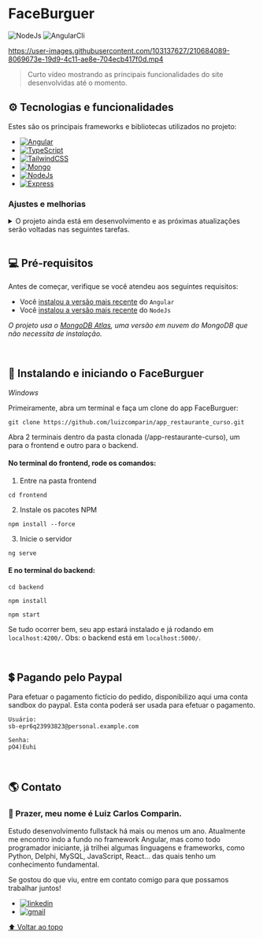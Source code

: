 # FaceBurguer

<!---Esses são exemplos. Veja https://shields.io para outras pessoas ou para personalizar este conjunto de escudos. Você pode querer incluir dependências, status do projeto e informações de licença aqui--->

![NodeJs](https://img.shields.io/badge/NodeJs-v16.17-4a8735.svg?style=for-the-badge)
![AngularCli](https://img.shields.io/badge/AngularCli-v15.0.3-aa0025.svg?style=for-the-badge)

<!-- ![GitHub repo size](https://img.shields.io/github/repo-size/iuricode/README-template?style=for-the-badge)
![GitHub language count](https://img.shields.io/github/languages/count/iuricode/README-template?style=for-the-badge)
![GitHub forks](https://img.shields.io/github/forks/iuricode/README-template?style=for-the-badge)
![Bitbucket open issues](https://img.shields.io/bitbucket/issues/iuricode/README-template?style=for-the-badge)
![Bitbucket open pull requests](https://img.shields.io/bitbucket/pr-raw/iuricode/README-template?style=for-the-badge) -->

https://user-images.githubusercontent.com/103137627/210684089-8069673e-19d9-4c11-ae8e-704ecb417f0d.mp4

> Curto vídeo mostrando as principais funcionalidades do site desenvolvidas até o momento.

## ⚙ Tecnologias e funcionalidades

Estes são os principais frameworks e bibliotecas utilizados no projeto:

-   [![Angular][angular.io]][angular-url]
-   [![TypeScript][typescript]][typescript-url]
-   [![TailwindCSS][tailwindcss]][tailwind-url]
-   [![Mongo][mongo]][mongo-url]
-   [![NodeJs][nodejs]][nodejs-url]
-   [![Express][express]][express-url]

### Ajustes e melhorias

<details>
  <summary>
O projeto ainda está em desenvolvimento e as próximas atualizações serão voltadas nas seguintes tarefas. 
  </summary>
  <br>
 
-   [ ] Visualização da página inicial em formato de lista
-   [ ] Criação página Perfil
-   [ ] Criação página Pedidos
-   [ ] Incluir review ao finalizar pedido
-   [ ] Atribuir funcionalidade aos favoritos
-   [ ] Consulta de endereço por CEP

</details>

<br>

## 💻 Pré-requisitos

Antes de começar, verifique se você atendeu aos seguintes requisitos:

<!---Estes são apenas requisitos de exemplo. Adicionar, duplicar ou remover conforme necessário--->

-   Você [instalou a versão mais recente](https://angular.io/cli) do `Angular`
-   Você [instalou a versão mais recente](https://nodejs.org/en/) do `NodeJs`

_O projeto usa o [MongoDB Atlas](https://www.mongodb.com/atlas/database), uma versão em nuvem do MongoDB que não necessita de instalação._

<br>

## 🚀 Instalando e iniciando o FaceBurguer

_Windows_

Primeiramente, abra um terminal e faça um clone do app FaceBurguer:

```
git clone https://github.com/luizcomparin/app_restaurante_curso.git
```

Abra 2 terminais dentro da pasta clonada (/app-restaurante-curso), um para o frontend e outro para o backend.

#### No terminal do frontend, rode os comandos:

1. Entre na pasta frontend

```
cd frontend
```

2. Instale os pacotes NPM

```
npm install --force
```

3. Inicie o servidor

```
ng serve
```

#### E no terminal do backend:

```
cd backend

npm install

npm start
```

Se tudo ocorrer bem, seu app estará instalado e já rodando em `localhost:4200/`.
Obs: o backend está em `localhost:5000/`.

<br>

## 💲 Pagando pelo Paypal

Para efetuar o pagamento fictício do pedido, disponibilizo aqui uma conta sandbox do paypal.
Esta conta poderá ser usada para efetuar o pagamento.

```
Usuário:
sb-epr6q23993823@personal.example.com
```

```
Senha:
pO4)Euhi
```

<br>

## 🌎 Contato

### **👋 Prazer, meu nome é Luiz Carlos Comparin.**

Estudo desenvolvimento fullstack há mais ou menos um ano. Atualmente me encontro indo a fundo no framework Angular, mas como todo programador iniciante, já trilhei algumas linguagens e frameworks, como Python, Delphi, MySQL, JavaScript, React... das quais tenho um conhecimento fundamental.

Se gostou do que viu, entre em contato comigo para que possamos trabalhar juntos!

-   [![linkedin][linkedin]][linkedin-url]
-   [![gmail][gmail]][gmail-url]

[⬆ Voltar ao topo](#faceburguer)<br>

<!-- MARKDOWN LINKS & IMAGES -->
<!-- https://www.markdownguide.org/basic-syntax/#reference-style-links -->

[angular.io]: https://img.shields.io/badge/Angular-DD0031?style=for-the-badge&logo=angular&logoColor=white
[angular-url]: https://angular.io/
[typescript]: https://img.shields.io/badge/TypeScript-007ACC?style=for-the-badge&logo=typescript&logoColor=white
[typescript-url]: https://www.typescriptlang.org/
[tailwindcss]: https://img.shields.io/badge/Tailwind_CSS-38B2AC?style=for-the-badge&logo=tailwind-css&logoColor=white
[tailwind-url]: https://tailwindcss.com/
[mongo]: https://img.shields.io/badge/MongoDB-4EA94B?style=for-the-badge&logo=mongodb&logoColor=white
[mongo-url]: https://www.mongodb.com/
[nodejs]: https://img.shields.io/badge/Node.js-43853D?style=for-the-badge&logo=node.js&logoColor=white
[nodejs-url]: https://nodejs.org/en/
[express]: https://img.shields.io/badge/Express.js-404D59?style=for-the-badge
[express-url]: https://expressjs.com/pt-br/
[linkedin]: https://img.shields.io/badge/-LuizCarlosComparin-blue?style=flat-square&logo=Linkedin&logoColor=white&link=https://www.linkedin.com/in/luiz-carlos-comparin-887150150/
[linkedin-url]: https://www.linkedin.com/in/luiz-carlos-comparin-887150150/
[gmail]: https://img.shields.io/badge/-luizcomparin18@gmail.com-006bed?style=flat-square&logo=Gmail&logoColor=white&link=mailto:luizcomparin18@gmail.com
[gmail-url]: mailto:luizcomparin18@gmail.com

<!-- [wpp]: https://img.shields.io/badge/-(47)992831801-25D366?style=flat-square&logo=Whatsapp&logoColor=white
[wpp-url]: https://api.whatsapp.com/send?phone=47992831801 -->
